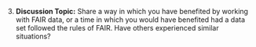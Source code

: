 3. **Discussion Topic:** Share a way in which you have benefited by working with FAIR data, or a time in which you would have benefited had a data set followed the rules of FAIR. Have others experienced similar situations?
